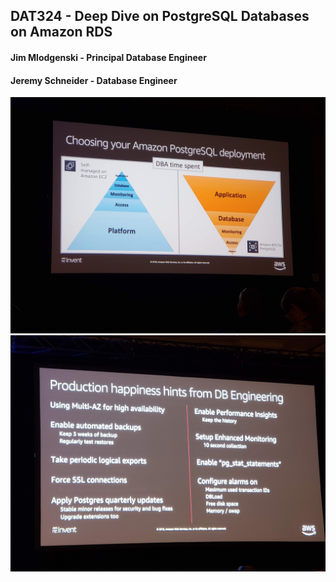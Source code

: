 ## DAT324 - Deep Dive on PostgreSQL Databases on Amazon RDS


#### Jim Mlodgenski - Principal Database Engineer
#### Jeremy Schneider - Database Engineer

![  ](../images/20181128_121756.jpg)
![  ](../images/20181128_130142.jpg)
